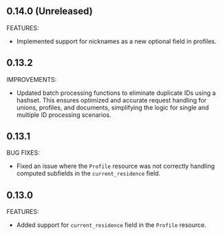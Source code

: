 ## 0.14.0 (Unreleased)

FEATURES:
* Implemented support for nicknames as a new optional field in profiles.

## 0.13.2

IMPROVEMENTS:

* Updated batch processing functions to eliminate duplicate IDs using a hashset. This ensures optimized and accurate request handling for unions, profiles, and documents, simplifying the logic for single and multiple ID processing scenarios.

## 0.13.1

BUG FIXES:

* Fixed an issue where the `Profile` resource was not correctly handling computed subfields in the `current_residence` field.

## 0.13.0

FEATURES:

* Added support for `current_residence` field in the `Profile` resource.